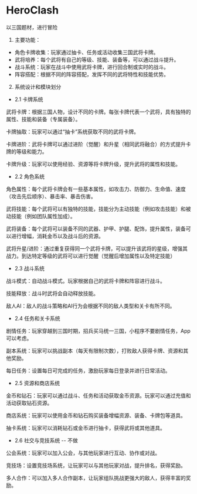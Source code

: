 # HeroClash

以三国题材，进行冒险

1. 主要功能：
- 角色卡牌收集：玩家通过抽卡、任务或活动收集三国武将卡牌。
- 武将培养：每个武将有自己的等级、技能、装备等，可以通过战斗提升。
- 战斗系统：玩家在战斗中使用武将卡牌，进行回合制或实时的战斗。
- 阵容搭配：根据不同的阵容搭配，发挥不同的武将特性和技能优势。

2. 系统设计和模块划分
- 2.1 卡牌系统

武将卡牌：根据三国人物，设计不同的卡牌。每张卡牌代表一个武将，具有独特的属性、技能和装备（专属装备）。

卡牌抽取：玩家可以通过“抽卡”系统获取不同的武将卡牌。

卡牌进阶：武将卡牌可以通过进阶（觉醒）和升星（相同武将融合）的方式提升卡牌的等级和能力。

卡牌升级：玩家可以使用经验、资源等将卡牌升级，提升武将的属性和技能。

- 2.2 角色系统

角色属性：每个武将卡牌会有一些基本属性，如攻击力、防御力、生命值、速度（攻击先后顺序）、暴击率、暴击伤害。

武将技能：每个武将可以有独特的技能，技能分为主动技能（例如攻击技能）和被动技能（例如团队属性加成）。

武将装备：每个武将可以装备不同的武器、护甲、护腿、配饰，提升属性，装备可以进行增幅，消耗金币以及战斗后的资源。

武将升星/进阶：通过重复获得同一个武将卡牌，可以提升该武将的星级，增强其战力。到达特定等级的武将可以进行觉醒（觉醒后增加属性以及特定技能）

- 2.3 战斗系统

战斗模式：自动战斗模式。玩家根据自己的武将卡牌和阵容进行战斗。

技能释放：战斗时武将会自动释放技能。

敌人AI：敌人的战斗策略和AI行为会根据不同的敌人类型和关卡有所不同。

- 2.4 任务和关卡系统

剧情任务：玩家穿越到三国时期，招兵买马统一三国，小程序不要剧情任务，App可以考虑。

副本系统：玩家可以挑战副本（每天有限制次数），打败敌人获得卡牌、资源和其他奖励。

每日任务：设置每日可完成的任务，激励玩家每日登录并进行日常活动。

- 2.5 资源和商店系统

金币和钻石：玩家可以通过战斗、任务和活动获取金币资源。玩家可以通过充值和活动获取钻石资源。

商店系统：玩家可以使用金币和钻石购买装备增幅资源、装备、卡牌包等道具。

抽卡系统：玩家可以消耗钻石或金币进行抽卡，获得武将或其他道具。

- 2.6 社交与竞技系统 -- 不做

公会系统：玩家可以加入公会，与其他玩家进行互动、协作或对战。

竞技场：设置竞技场系统，让玩家可以与其他玩家对战，提升排名，获得奖励。

多人合作：可以加入多人合作副本，让玩家组队挑战更强大的敌人，获得丰富的奖励。